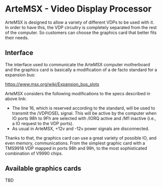 # ArteMSX - Video Display Processor

ArteMSX is designed to allow a variety of different VDPs to be used with it. In order to have this, the VDP circuitry is completely separated from the rest of the computer. So customers can choose the graphics card that better fits their needs.

## Interface

The interface used to communicate the ArteMSX computer motherboard and the graphics card is basically a modification of a de facto standard for a expansion bus:

  https://www.msx.org/wiki/Expansion_bus_slots

ArteMSX considers the following modifications to the specs described in above link:

* The line 16, which is reserved according to the standard, will be used to transmit the /VDPIOSEL signal. This will be active by the computer when IO ports 98h to 9Fh are selected with /IORQ active and /M1 inactive (i.e., a IO request to the VDP ports).
* As usual in ArteMSX, +12v and -12v power signals are disconnected.

Thanks to that, the graphics card can use a great variety of possible IO, and even memory, communications. From the simplest graphic card with a TMS9918 VDP mapped in ports 98h and 99h, to the most sophisticated combination of V9990 chips. 

## Available graphics cards

TBD


